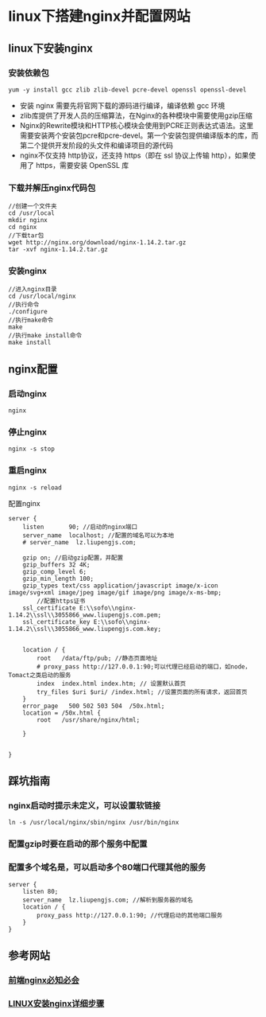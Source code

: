 # linux下搭建nginx并配置网站

## linux下安装nginx
### 安装依赖包

```
yum -y install gcc zlib zlib-devel pcre-devel openssl openssl-devel
```

- 安装 nginx 需要先将官网下载的源码进行编译，编译依赖 gcc 环境
- zlib库提供了开发人员的压缩算法，在Nginx的各种模块中需要使用gzip压缩
- Nginx的Rewrite模块和HTTP核心模块会使用到PCRE正则表达式语法。这里需要安装两个安装包pcre和pcre-devel。第一个安装包提供编译版本的库，而第二个提供开发阶段的头文件和编译项目的源代码
- nginx不仅支持 http协议，还支持 https（即在 ssl 协议上传输 http），如果使用了 https，需要安装 OpenSSL 库



### 下载并解压nginx代码包

```
//创建一个文件夹
cd /usr/local
mkdir nginx
cd nginx
//下载tar包
wget http://nginx.org/download/nginx-1.14.2.tar.gz
tar -xvf nginx-1.14.2.tar.gz
```

### 安装nginx

```
//进入nginx目录
cd /usr/local/nginx
//执行命令
./configure
//执行make命令
make
//执行make install命令
make install
```

## nginx配置

### 启动nginx

```
nginx
```

### 停止nginx

```
nginx -s stop
```

### 重启nginx

```
nginx -s reload
```

配置nginx

```
server {
    listen       90; //启动的nginx端口
    server_name  localhost; //配置的域名可以为本地
    # server_name  lz.liupengjs.com;

    gzip on; //启动gzip配置，并配置
    gzip_buffers 32 4K;
    gzip_comp_level 6;
    gzip_min_length 100;
    gzip_types text/css application/javascript image/x-icon image/svg+xml image/jpeg image/gif image/png image/x-ms-bmp;
		//配置https证书
    ssl_certificate E:\\sofo\\nginx-1.14.2\\ssl\\3055866_www.liupengjs.com.pem;
    ssl_certificate_key E:\\sofo\\nginx-1.14.2\\ssl\\3055866_www.liupengjs.com.key;
    
    
    location / {
        root   /data/ftp/pub; //静态页面地址
        # proxy_pass http://127.0.0.1:90;可以代理已经启动的端口，如node，Tomact之类启动的服务
        index  index.html index.htm; // 设置默认首页
        try_files $uri $uri/ /index.html; //设置页面的所有请求，返回首页
    }
    error_page   500 502 503 504  /50x.html;
    location = /50x.html {
        root   /usr/share/nginx/html;
        
    }

   
}
```

## 踩坑指南
### nginx启动时提示未定义，可以设置软链接

```
ln -s /usr/local/nginx/sbin/nginx /usr/bin/nginx
```
### 配置gzip时要在启动的那个服务中配置
### 配置多个域名是，可以启动多个80端口代理其他的服务

```
server {
    listen 80;
    server_name  lz.liupengjs.com; //解析到服务器的域名
    location / {
        proxy_pass http://127.0.0.1:90; //代理启动的其他端口服务
    }
}
```

## 参考网站
### [前端nginx必知必会](https://jspang.com/detailed?id=39)
### [LINUX安装nginx详细步骤](https://blog.csdn.net/t8116189520/article/details/81909574)
